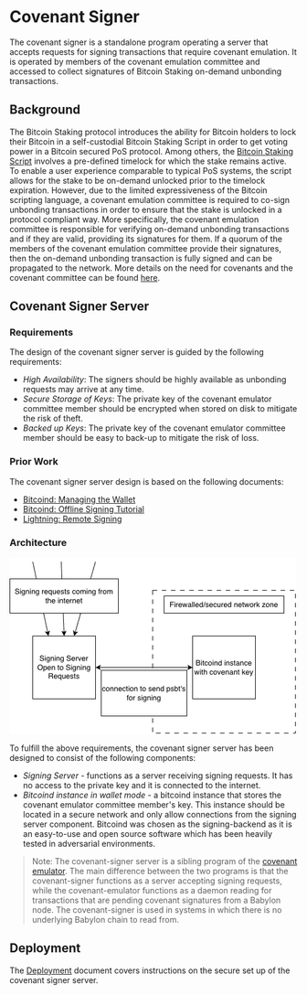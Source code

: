 # Covenant Signer

The covenant signer is a standalone program operating a server
that accepts requests for signing transactions that require covenant emulation.
It is operated by members of the covenant emulation committee and
accessed to collect signatures of Bitcoin Staking on-demand unbonding
transactions.

## Background

The Bitcoin Staking protocol introduces the ability for Bitcoin holders to lock
their Bitcoin in a self-custodial Bitcoin Staking Script in order to get voting
power in a Bitcoin secured PoS protocol.
Among others, the
[Bitcoin Staking Script](https://github.com/babylonchain/babylon/blob/v0.8.5/docs/staking-script.md)
involves a pre-defined timelock for which the stake remains active.
To enable a user experience comparable to typical PoS systems,
the script allows for the stake to be on-demand unlocked prior to the timelock
expiration. However, due to the limited expressiveness of the Bitcoin scripting
language, a covenant emulation committee is required to co-sign unbonding
transactions in order to ensure that the stake is unlocked in a protocol
compliant way. More specifically, the covenant emulation committee is
responsible for verifying on-demand unbonding transactions and if they are
valid, providing its signatures for them.
If a quorum of the members of the covenant emulation committee provide their
signatures, then the on-demand unbonding transaction is fully signed and can be
propagated to the network. More details on the need for covenants and the
covenant committee can be found
[here](https://github.com/babylonchain/covenant-emulator/blob/v0.1.0/README.md).

## Covenant Signer Server

### Requirements

The design of the covenant signer server is guided by the following
requirements:
- *High Availability*: The signers should be highly available as unbonding
  requests may arrive at any time.
- *Secure Storage of Keys*: The private key of the covenant emulator committee
  member should be encrypted when stored on disk to mitigate the risk of theft.
- *Backed up Keys*: The private key of the covenant emulator committee member
  should be easy to back-up to mitigate the risk of loss.

### Prior Work

The covenant signer server design is based on the following documents:
- [Bitcoind: Managing the Wallet](https://github.com/bitcoin/bitcoin/blob/master/doc/managing-wallets.md)
- [Bitcoind: Offline Signing Tutorial](https://github.com/bitcoin/bitcoin/blob/master/doc/offline-signing-tutorial.md)
- [Lightning: Remote Signing](https://github.com/lightningnetwork/lnd/blob/master/docs/remote-signing.md)

### Architecture

![architecture](/docs/architecture.png)

To fulfill the above requirements, the covenant signer server has been designed
to consist of the following components:
- *Signing Server* - functions as a server receiving signing requests. It has
  no access to the private key and it is connected to the internet.
- *Bitcoind instance in wallet mode* - a bitcoind instance that stores the
  covenant emulator committee member's key. This instance should be located in
  a secure network and only allow connections from the signing server
  component. Bitcoind was chosen as the signing-backend as it is an easy-to-use
  and open source software which has been heavily tested in adversarial
  environments.

> Note: The covenant-signer server is a sibling program of the [covenant
> emulator](https://github.com/babylonchain/covenant-emulator). The main
> difference between the two programs is that the covenant-signer functions as
> a server accepting signing requests, while the covenant-emulator functions as
> a daemon reading for transactions that are pending covenant signatures from a
> Babylon node. The covenant-signer is used in systems in which there is no
> underlying Babylon chain to read from.


## Deployment

The [Deployment](/docs/deployment.md) document covers instructions on
the secure set up of the covenant signer server.
